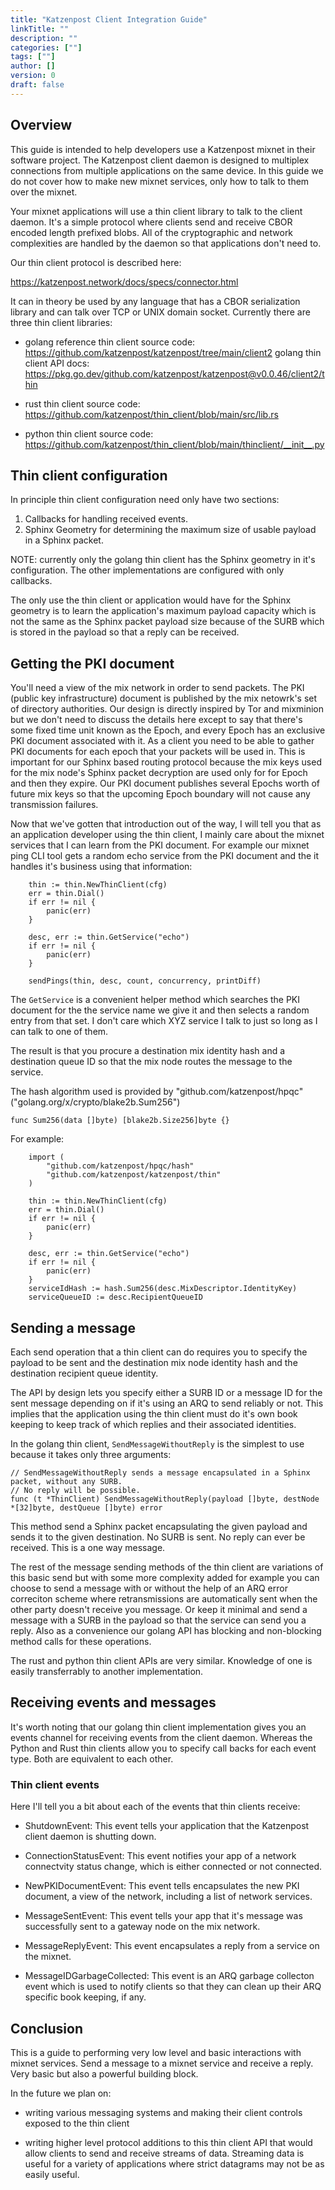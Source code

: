 ```yaml
---
title: "Katzenpost Client Integration Guide"
linkTitle: ""
description: ""
categories: [""]
tags: [""]
author: []
version: 0
draft: false
---
```



## Overview

This guide is intended to help developers use a Katzenpost mixnet
in their software project. The Katzenpost client daemon is designed to
multiplex connections from multiple applications on the same device.
In this guide we do not cover how to make new mixnet services, only
how to talk to them over the mixnet.

Your mixnet applications will use a thin client library to talk to the
client daemon. It's a simple protocol where clients send and receive
CBOR encoded length prefixed blobs. All of the cryptographic and
network complexities are handled by the daemon so that applications
don't need to.

Our thin client protocol is described here:

https://katzenpost.network/docs/specs/connector.html

It can in theory be used by any language that has a CBOR serialization
library and can talk over TCP or UNIX domain socket. Currently there
are three thin client libraries:

* golang reference thin client source code:
  https://github.com/katzenpost/katzenpost/tree/main/client2
  golang thin client API docs:
  https://pkg.go.dev/github.com/katzenpost/katzenpost@v0.0.46/client2/thin

* rust thin client source code:
  https://github.com/katzenpost/thin_client/blob/main/src/lib.rs

* python thin client source code:
  https://github.com/katzenpost/thin_client/blob/main/thinclient/__init__.py
  


## Thin client configuration

In principle thin client configuration need only have
two sections:

1. Callbacks for handling received events.
2. Sphinx Geometry for determining the maximum size
   of usable payload in a Sphinx packet.

NOTE: currently only the golang thin client has the Sphinx geometry in it's configuration.
The other implementations are configured with only callbacks.


The only use the thin client or application would have for the Sphinx geometry is to
learn the application's maximum payload capacity which is not the same as the Sphinx packet
payload size because of the SURB which is stored in the payload so that a reply can be
received.



## Getting the PKI document

You'll need a view of the mix network in order to send packets. The
PKI (public key infrastructure) document is published by the mix
netowrk's set of directory authorities. Our design is directly
inspired by Tor and mixminion but we don't need to discuss the details
here except to say that there's some fixed time unit known as the
Epoch, and every Epoch has an exclusive PKI document associated with
it. As a client you need to be able to gather PKI documents for each
epoch that your packets will be used in. This is important for our
Sphinx based routing protocol because the mix keys used for the mix
node's Sphinx packet decryption are used only for for Epoch and then
they expire. Our PKI document publishes several Epochs worth of future
mix keys so that the upcoming Epoch boundary will not cause any
transmission failures.

Now that we've gotten that introduction out of the way, I will tell
you that as an application developer using the thin client, I mainly
care about the mixnet services that I can learn from the PKI document.
For example our mixnet ping CLI tool gets a random echo service from the
PKI document and the it handles it's business using that information:

```golang
	thin := thin.NewThinClient(cfg)
	err = thin.Dial()
	if err != nil {
		panic(err)
	}

	desc, err := thin.GetService("echo")
	if err != nil {
		panic(err)
	}

	sendPings(thin, desc, count, concurrency, printDiff)
```

The `GetService` is a convenient helper method which searches
the PKI document for the the service name we give it and then
selects a random entry from that set. I don't care which XYZ
service I talk to just so long as I can talk to one of them.

The result is that you procure a destination mix identity hash
and a destination queue ID so that the mix node routes the message to the service.

The hash algorithm used is provided by "github.com/katzenpost/hpqc" ("golang.org/x/crypto/blake2b.Sum256")

```golang
func Sum256(data []byte) [blake2b.Size256]byte {}
```

For example:

```golang
    import (
        "github.com/katzenpost/hpqc/hash"
        "github.com/katzenpost/katzenpost/thin"
    )

	thin := thin.NewThinClient(cfg)
	err = thin.Dial()
	if err != nil {
		panic(err)
	}

	desc, err := thin.GetService("echo")
	if err != nil {
		panic(err)
	}
    serviceIdHash := hash.Sum256(desc.MixDescriptor.IdentityKey)
    serviceQueueID := desc.RecipientQueueID
```

## Sending a message

Each send operation that a thin client can do requires you to specify
the payload to be sent and the destination mix node identity hash and
the destination recipient queue identity.

The API by design lets you specify either a SURB ID or a message ID
for the sent message depending on if it's using an ARQ to send reliably or not.
This implies that the application using the thin client must do it's own book keeping
to keep track of which replies and their associated identities.

In the golang thin client, `SendMessageWithoutReply` is the simplest to use
because it takes only three arguments:

```golang
// SendMessageWithoutReply sends a message encapsulated in a Sphinx packet, without any SURB.
// No reply will be possible.
func (t *ThinClient) SendMessageWithoutReply(payload []byte, destNode *[32]byte, destQueue []byte) error
```

This method send a Sphinx packet encapsulating the given payload and
sends it to the given destination. No SURB is sent. No reply can ever
be received. This is a one way message.

The rest of the message sending methods of the thin client are variations of this basic send
but with some more complexity added for example you can choose to send a message with or without the
help of an ARQ error correciton scheme where retransmissions are automatically sent when the other party
doesn't receive you message. Or keep it minimal and send a message with a SURB
in the payload so that the service can send you a reply. Also as a convenience our golang API
has blocking and non-blocking method calls for these operations.

The rust and python thin client APIs are very similar. Knowledge of
one is easily transferrably to another implementation.



## Receiving events and messages

It's worth noting that our golang thin client implementation gives you an events channel for
receiving events from the client daemon. Whereas the Python and Rust thin clients allow you to
specify call backs for each event type. Both are equivalent to each other.

### Thin client events

Here I'll tell you a bit about each of the events that thin clients receive:

* ShutdownEvent: This event tells your application that the Katzenpost
  client daemon is shutting down.

* ConnectionStatusEvent: This event notifies your app of a network
  connectvity status change, which is either connected or not
  connected.

* NewPKIDocumentEvent: This event tells encapsulates the new PKI
  document, a view of the network, including a list of network
  services.

* MessageSentEvent: This event tells your app that it's message was
  successfully sent to a gateway node on the mix network.

* MessageReplyEvent: This event encapsulates a reply from a service on
  the mixnet.

* MessageIDGarbageCollected: This event is an ARQ garbage collecton
  event which is used to notify clients so that they can clean up
  their ARQ specific book keeping, if any.



## Conclusion

This is a guide to performing very low level and basic interactions with mixnet services.
Send a message to a mixnet service and receive a reply. Very basic but also a powerful building block.

In the future we plan on:

* writing various messaging systems and making their client controls exposed to the thin client

* writing higher level protocol additions to this thin client API
that would allow clients to send and receive streams of data. Streaming data is useful
for a variety of applications where strict datagrams may not be as easily useful.

